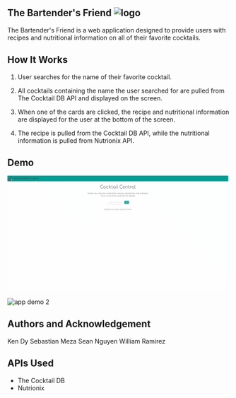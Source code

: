 ## The Bartender's Friend ![logo](https://img.icons8.com/cotton/64/000000/wine-and-grapes--v1.png)

The Bartender's Friend is a web application designed to provide users with recipes and nutritional information on all of their favorite cocktails.

## How It Works

1. User searches for the name of their favorite cocktail.

2. All cocktails containing the name the user searched for are pulled from The Cocktail DB API and displayed on the screen.

3. When one of the cards are clicked, the recipe and nutritional information are displayed for the user at the bottom of the screen.

4. The recipe is pulled from the Cocktail DB API, while the nutritional information is pulled from Nutrionix API.


## Demo
<p>
<img src="./images/cocktailcentral1.gif" alt="app demo 1" width="500"/>
</p>

<p>
<img src="./images/cocktailcentral2.gif" alt="app demo 2" width="500"/>
</p>

## Authors and Acknowledgement

Ken Dy
Sebastian Meza
Sean Nguyen
William Ramirez

## APIs Used

* The Cocktail DB
* Nutrionix